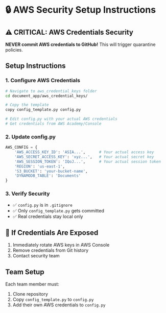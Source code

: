 # 🔒 AWS Security Setup Instructions

## ⚠️ CRITICAL: AWS Credentials Security

**NEVER commit AWS credentials to GitHub!** This will trigger quarantine policies.

## Setup Instructions

### 1. Configure AWS Credentials
```bash
# Navigate to aws_credential_keys folder
cd document_app/aws_credential_keys/

# Copy the template
copy config_template.py config.py

# Edit config.py with your actual AWS credentials
# Get credentials from AWS Academy/Console
```

### 2. Update config.py
```python
AWS_CONFIG = {
    'AWS_ACCESS_KEY_ID': 'ASIA...',      # Your actual access key
    'AWS_SECRET_ACCESS_KEY': 'xyz...',   # Your actual secret key
    'AWS_SESSION_TOKEN': 'IQoJ...',      # Your actual session token
    'REGION': 'us-east-1',
    'S3_BUCKET': 'your-bucket-name',
    'DYNAMODB_TABLE': 'Documents'
}
```

### 3. Verify Security
- ✅ `config.py` is in `.gitignore`
- ✅ Only `config_template.py` gets committed
- ✅ Real credentials stay local only

## 🚨 If Credentials Are Exposed
1. Immediately rotate AWS keys in AWS Console
2. Remove credentials from Git history
3. Contact security team

## Team Setup
Each team member must:
1. Clone repository
2. Copy `config_template.py` to `config.py`
3. Add their own AWS credentials to `config.py`